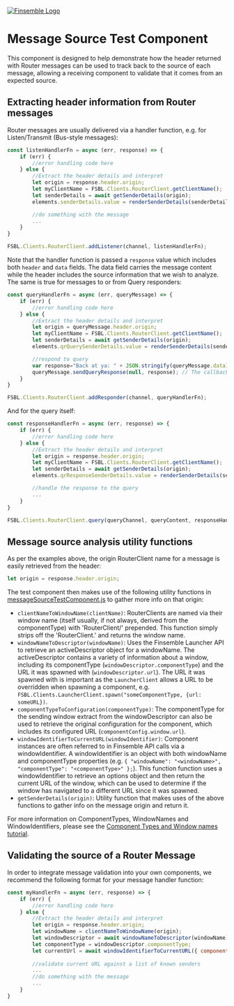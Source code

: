 [![Finsemble Logo](https://documentation.chartiq.com/finsemble/styles/img/Finsemble_Logo_Dark.svg)](https://documentation.chartiq.com/finsemble/)

# Message Source Test Component
This component is designed to help demonstrate how the header returned with Router messages can be used to track back to the source of each message, allowing a receiving component to validate that it comes from an expected source.

## Extracting header information from Router messages
Router messages are usually delivered via a handler function, e.g. for Listen/Transmit (Bus-style messages):

```javascript
const listenHandlerFn = async (err, response) => {
	if (err) {
		//error handling code here
	} else {
		//Extract the header details and interpret
		let origin = response.header.origin;
		let myClientName = FSBL.Clients.RouterClient.getClientName();
		let senderDetails = await getSenderDetails(origin);
		elements.senderDetails.value = renderSenderDetails(senderDetails, myClientName, response.header.lastClient);

		//do something with the message
		...
	}
}

FSBL.Clients.RouterClient.addListener(channel, listenHandlerFn);
```
Note that the handler function is passed a `response` value which includes both `header` and `data` fields. The data field carries the message content while the header includes the source information that we wish to analyze. The same is true for messages to or from Query responders:

```javascript
const queryHandlerFn = async (err, queryMessage) => {
	if (err) {
		//error handling code here
	} else {
		//Extract the header details and interpret
		let origin = queryMessage.header.origin;
		let myClientName = FSBL.Clients.RouterClient.getClientName();
		let senderDetails = await getSenderDetails(origin);
		elements.qrQuerySenderDetails.value = renderSenderDetails(senderDetails, myClientName, queryMessage.header.lastClient);

		//respond to query
		var response="Back at ya: " + JSON.stringify(queryMessage.data); // Responses can be objects or strings
		queryMessage.sendQueryResponse(null, response); // The callback must respond, else a timeout will occur on the querying client.
	}
}

FSBL.Clients.RouterClient.addResponder(channel, queryHandlerFn);
```

And for the query itself:
```javascript
const responseHandlerFn = async (err, response) => {
	if (err) {
		//error handling code here
	} else {
		//Extract the header details and interpret
		let origin = response.header.origin;
		let myClientName = FSBL.Clients.RouterClient.getClientName();
		let senderDetails = await getSenderDetails(origin);
		elements.qrResponseSenderDetails.value = renderSenderDetails(senderDetails, myClientName, response.header.lastClient);

		//handle the response to the query
		...
	}
}

FSBL.Clients.RouterClient.query(queryChannel, queryContent, responseHandlerFn);
```

## Message source analysis utility functions
As per the examples above, the origin RouterClient name for a message is easily retrieved from the header:
```javascript
let origin = response.header.origin;
```

The test component then makes use of the following utility functions in [messageSourceTestComponent.js](./messageSourceTestComponent.js) to gather more info on that origin:
- `clientNameToWindowName(clientName)`: 
RouterClients are named via their window name (itself usually, if not always, derived from the componentType) with 'RouterClient/' prepended. This function simply strips off the 'RouterClient.' and returns the window name.
- `windowNameToDescriptor(windowName)`: 
Uses the Finsemble Launcher API to retrieve an activeDescriptor object for a windowName. The activeDescriptor contains a variety of information about a window, including its componentType (`windowDescriptor.componentType`) and the URL it was spawned with (`windowDescriptor.url`). The URL it was spawned with is important as the `LauncherClient` allows a URL to be overridden when spawning a component, e.g. `FSBL.Clients.LauncherClient.spawn("someComponentType, {url: someURL})`. 
- `componentTypeToConfiguration(componentType)`: 
The componentType for the sending window extract from the windowDescriptor can also be used to retrieve the original configuration for the component, which includes its configured URL (`componentConfig.window.url`).
- `windowIdentifierToCurrentURL(windowIdentifier)`: 
Component instances are often referred to in Finsemble API calls via a windowIdentifier. A windowIdentifier is an object with both windowName and componentType properties (e.g. `{ "windowName": "<windowName>", "componentType": "<componentType>" };`). This function function uses a windowIdentifier to retrieve an options object and then return the current URL of the window, which can be used to determine if the window has navigated to a different URL since it was spawned. 
- `getSenderDetails(origin)`: 
Utility function that makes uses of the above functions to gather info on the message origin and return it.

For more information on ComponentTypes, WindowNames and WindowIdentifiers, please see the [Component Types and Window names tutorial](https://documentation.chartiq.com/finsemble/tutorial-ComponentTypesAndWindowNames.html).

## Validating the source of a Router Message
In order to integrate message validation into your own components, we recommend the following format for your message handler function:
```javascript
const myHandlerFn = async (err, response) => {
	if (err) {
		//error handling code here
	} else {
		//Extract the header details and interpret
		let origin = response.header.origin;
		let windowName = clientNameToWindowName(origin);
		let windowDescriptor = await windowNameToDescriptor(windowName);
		let componentType = windowDescriptor.componentType;
		let currentUrl = await windowIdentifierToCurrentURL({ componentType: componentType, windowName: windowName });
		
		//validate current URL against a list of known senders
		...
		//do something with the message
		...
	}
}
```
